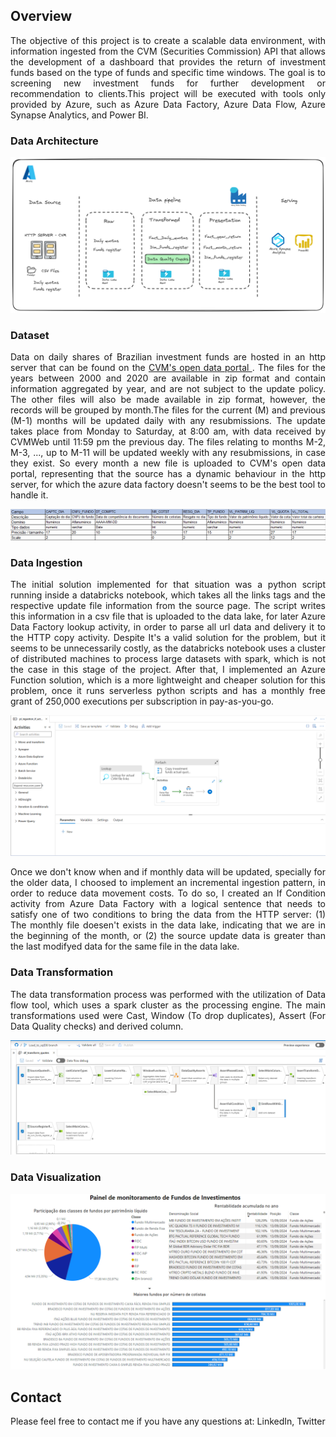 ## Overview

<p align="justify">The objective of this project is to create a scalable data environment, with information ingested from the CVM (Securities Commission) API that allows the development of a dashboard that provides the return of investment funds based on the type of funds and specific time windows. The goal is to screening new investment funds for further development or recommendation to clients.This project will be executed with tools only provided by Azure, such as Azure Data Factory, Azure Data Flow, Azure Synapse Analytics, and Power BI.</p>

### Data Architecture

![Example architecture image](dataArchitectureCVM.png)



### Dataset
<p align="justify">Data on daily shares of Brazilian investment funds are hosted in an http server that can be found on the <a href = "https://dados.cvm.gov.br/dataset/fi-doc-inf_diario"> CVM's open data portal </a>. The files for the years between 2000 and 2020 are available in zip format and contain information aggregated by year, and are not subject to the update policy. The other files will also be made available in zip format, however, the records will be grouped by month.The files for the current (M) and previous (M-1) months will be updated daily with any resubmissions. The update takes place from Monday to Saturday, at 8:00 am, with data received by CVMWeb until 11:59 pm the previous day. The files relating to months M-2, M-3, ..., up to M-11 will be updated weekly with any resubmissions, in case they exist. So every month a new file is uploaded to CVM's open data portal, representing that the source has a dynamic behaviour in the http server, for which the azure data factory doesn't seems to be the best tool to handle it.</p>

![Example Data catalog](Catalogo%20de%20dados%20CVM.png)

### Data Ingestion
<p align="justify">The initial solution implemented for that situation was a python script running inside a databricks notebook, which takes all the links tags and the respective update file information from the source page. The script writes this information in a csv file that is uploaded to the data lake, for later Azure Data Factory lookup activity, in order to parse all url data and delivery it to the HTTP copy activity. Despite It's a valid solution for the problem, but it seems to be unnecessarily costly, as the databricks notebook uses a cluster of distributed machines to process large datasets with spark, which is not the case in this stage of the project. After that, I implemented an Azure Function solution, which is a more lightweight and cheaper solution for this problem, once it runs serverless python scripts and has a monthly free grant of 250,000 executions per subscription in pay-as-you-go.</p>

![Data Ingestion](Data_ingestion.png)

<p align="justify"> Once we don't know when and if monthly data will be updated, specially for the older data, I choosed to implement an incremental ingestion pattern, in order to reduce data movement costs. To do so, I created an If Condition activity from Azure Data Factory with a logical sentence that needs to satisfy one of two conditions to bring the data from the HTTP server: (1) The monthly file doesen't exists in the data lake, indicating that we are in the beginning of the month, or (2) the source update data is greater than the last modifyed data for the same file in the data lake.</p>

### Data Transformation
<p align="justify">The data transformation process was performed with the utilization of Data flow tool, which uses a spark cluster as the processing engine. The main transformations used were Cast, Window (To drop duplicates), Assert (For Data Quality checks) and derived column.</p>


![Example architecture image](Data%20transformation.png)

### Data Visualization

![Example dashboard image](Dashboard.png)

## Contact

Please feel free to contact me if you have any questions at: LinkedIn, Twitter

